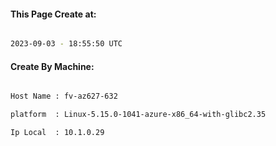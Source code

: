 
   
#### This Page Create at:

```bash

2023-09-03 - 18:55:50 UTC

```

#### Create By Machine:

```bash

Host Name : fv-az627-632

platform  : Linux-5.15.0-1041-azure-x86_64-with-glibc2.35

Ip Local  : 10.1.0.29

```

